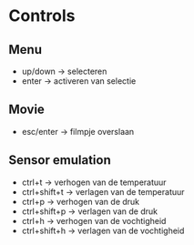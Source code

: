 # Controls
## Menu
* up/down -> selecteren
* enter -> activeren van selectie

## Movie
* esc/enter -> filmpje overslaan

## Sensor emulation
* ctrl+t -> verhogen van de temperatuur
* ctrl+shift+t -> verlagen van de temperatuur
* ctrl+p -> verhogen van de druk
* ctrl+shift+p -> verlagen van de druk
* ctrl+h -> verhogen van de vochtigheid
* ctrl+shift+h -> verlagen van de vochtigheid
